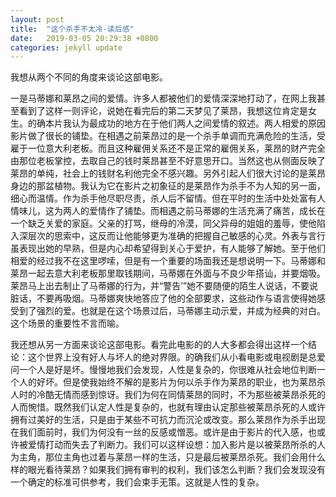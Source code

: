 ```yaml
---
layout: post
title:  "这个杀手不太冷-读后感"
date:   2019-03-05 20:29:38 +0800
categories: jekyll update
---
```


我想从两个不同的角度来谈论这部电影。

一是马蒂娜和莱昂之间的爱情。许多人都被他们的爱情深深地打动了，在网上我甚至看到了这样一则评论，说她在看完后的第二天梦见了莱昂，我想这位肯定是女生。的确本片我认为最成功的地方在于他们两人之间爱情的叙述。两人相爱的原因影片做了很长的铺垫。在相遇之前莱昂过的是一个杀手单调而充满危险的生活，受雇于一位意大利老板。而且这种雇佣关系还不是正常的雇佣关系，莱昂的财产完全由那位老板掌控，去取自己的钱时莱昂甚至不好意思开口。当然这也从侧面反映了莱昂的单纯，社会上的钱财名利他完全不感兴趣。另外引起人们很大讨论的是莱昂身边的那盆植物。我认为它在影片之初象征的是莱昂作为杀手不为人知的另一面，细心而温情。作为杀手他尽职尽责，杀人后不留情。但在平时的生活中处处富有人情味儿，这为两人的爱情作了铺垫。而相遇之前马蒂娜的生活充满了痛苦，成长在一个缺乏关爱的家庭。父亲的打骂，继母的冷漠，同父异母的姐姐的羞辱，使他陷入深层次的思索中，这反而让他能够更为准确的把握自己敏感的心灵。外表与言行虽表现出她的早熟，但是内心却希望得到关心于爱护，有人能够了解她。至于他们相爱的经过我不在这里啰嗦，但是有一个重要的场面我还是想说明一下。马蒂娜和莱昂一起去意大利老板那里取钱期间，马蒂娜在外面与不良少年搭讪，并要烟吸。莱昂马上出去制止了马蒂娜的行为，并“警告’”她不要随便的陌生人说话，不要说脏话，不要再吸烟。马蒂娜爽快地答应了他的全部要求，这些动作与语言使得她感受到了强烈的爱。也就是在这个场景过后，马蒂娜主动示爱，并成为经典的对白。这个场景的重要性不言而喻。

我还想从另一方面来谈论这部电影。看完此电影的的人大多都会得出这样一个结论：这个世界上没有好人与坏人的绝对界限。的确我们从小看电影或电视剧是总爱问一个人是好是坏。慢慢地我们会发现，人性是复杂的，你很难从社会地位判断一个人的好坏。但是使我始终不解的是影片为何以杀手作为莱昂的职业，也为莱昂杀人时的冷酷无情而感到惊讶。我们为何在同情莱昂的同时，不为那些被莱昂杀死的人而惋惜。既然我们认定人性是复杂的，也就有理由认定那些被莱昂杀死的人或许拥有过美好的生活，只是由于某些不可抗力而沉沦或改变。那么莱昂作为杀手出现在我们面前时，我们为何没有一丝的反感或憎恶。或许是由于影片的代入感，也或许被爱情打动而失去了判断力。我们可以这样设想：加入影片是以被莱昂所杀的人为主角，那位主角也过着与莱昂一样的生活，只是最后被莱昂杀死。我们会用什么样的眼光看待莱昂？如果我们拥有审判的权利，我们该怎么判断？我们会发现没有一个确定的标准可供参考，我们会束手无策。这就是人性的复杂。